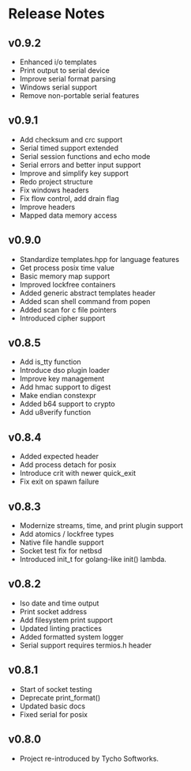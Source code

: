 # Release Notes

## v0.9.2
- Enhanced i/o templates
- Print output to serial device
- Improve serial format parsing
- Windows serial support
- Remove non-portable serial features

## v0.9.1
- Add checksum and crc support
- Serial timed support extended
- Serial session functions and echo mode
- Serial errors and better input support
- Improve and simplify key support
- Redo project structure
- Fix windows headers
- Fix flow control, add drain flag
- Improve headers
- Mapped data memory access

## v0.9.0
- Standardize templates.hpp for language features
- Get process posix time value
- Basic memory map support
- Improved lockfree containers
- Added generic abstract templates header
- Added scan shell command from popen
- Added scan for c file pointers
- Introduced cipher support

## v0.8.5
- Add is\_tty function
- Introduce dso plugin loader
- Improve key management
- Add hmac support to digest
- Make endian constexpr
- Added b64 support to crypto
- Add u8verify function

## v0.8.4
- Added expected header
- Add process detach for posix
- Introduce crit with newer quick\_exit
- Fix exit on spawn failure

## v0.8.3
- Modernize streams, time, and print plugin support
- Add atomics / lockfree types
- Native file handle support
- Socket test fix for netbsd
- Introduced init\_t for golang-like init() lambda.

## v0.8.2
- Iso date and time output
- Print socket address
- Add filesystem print support
- Updated linting practices
- Added formatted system logger
- Serial support requires termios.h header

## v0.8.1
- Start of socket testing
- Deprecate print\_format()
- Updated basic docs
- Fixed serial for posix

## v0.8.0
- Project re-introduced by Tycho Softworks.

